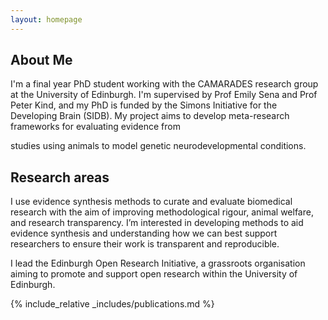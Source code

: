 ```yaml
---
layout: homepage
---
```


## About Me

I'm a final year PhD student working with the CAMARADES research group at the University of Edinburgh. I'm supervised by Prof Emily Sena and Prof Peter Kind, and my PhD is funded by the Simons Initiative for the Developing Brain (SIDB). My project aims to develop meta-research frameworks for evaluating evidence from 

studies using animals to model genetic neurodevelopmental conditions.

## Research areas
I use evidence synthesis methods to curate and evaluate biomedical research with the aim of improving methodological rigour, animal welfare, and research transparency. I’m interested in developing methods to aid evidence synthesis and understanding how we can best support researchers to ensure their work is transparent and reproducible.

I lead the Edinburgh Open Research Initiative, a grassroots organisation aiming to promote and support open research within the University of Edinburgh.

{% include_relative _includes/publications.md %}

<!-- {% include_relative _includes/services.md %} -->
